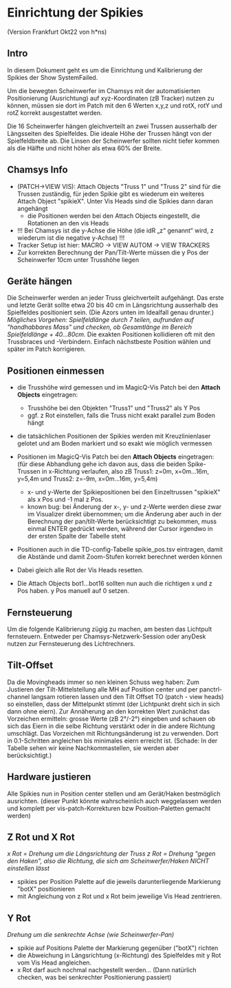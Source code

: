 # Einrichtung der Spikies

(Version Frankfurt Okt22 von h\*ns)

## Intro

In diesem Dokument geht es um die Einrichtung und Kalibrierung der Spikies der Show SystemFailed.

Um die bewegten Scheinwerfer im Chamsys mit der automatisierten Positionierung (Ausrichtung) auf xyz-Koordinaten (zB Tracker) nutzen zu können, müssen sie dort im Patch mit den 6 Werten x,y,z und rotX, rotY und rotZ korrekt ausgestattet werden.

Die 16 Scheinwerfer hängen gleichverteilt an zwei Trussen ausserhalb der Längsseiten des Spielfeldes.
Die ideale Höhe der Trussen hängt von der Spielfeldbreite ab. Die Linsen der Scheinwerfer sollten nicht tiefer kommen als die Hälfte und nicht höher als etwa 60% der Breite.

## Chamsys Info

* (PATCH->VIEW VIS): Attach Objects "Truss 1" und "Truss 2" sind für die Trussen zuständig, für jeden Spikie gibt es wiederum ein weiteres Attach Object "spikieX". Unter Vis Heads sind die Spikies dann daran angehängt
  * die Positionen werden bei den Attach Objects eingestellt, die Rotationen an den vis Heads
* !!! Bei Chamsys ist die y-Achse die Höhe (die idR „z“ genannt“ wird, z wiederum ist die negative y-Achse) !!!
* Tracker Setup ist hier: MACRO -> VIEW AUTOM -> VIEW TRACKERS
* Zur korrekten Berechnung der Pan/Tilt-Werte müssen die y Pos der Scheinwerfer 10cm unter Trusshöhe liegen

## Geräte hängen

Die Scheinwerfer werden an jeder Truss gleichverteilt aufgehängt. Das erste und letzte Gerät sollte etwa 20 bis 40 cm in Längsrichtung ausserhalb des Spielfeldes positioniert sein. (Die Azors unten im Idealfall genau drunter.)
_Mögliches Vorgehen: Spielfeldlänge durch 7 teilen, aufrunden auf "handhabbares Mass" und checken, ob Gesamtlänge im Bereich Spielfeldlänge + 40...80cm._
Die exakten Positionen kollidieren oft mit den Trussbraces und -Verbindern. Einfach nächstbeste Position wählen und später im Patch korrigieren.

## Positionen einmessen

* die Trusshöhe wird gemessen und im MagicQ-Vis Patch bei den **Attach Objects** eingetragen:
  
  * Trusshöhe bei den Objekten "Truss1" und "Truss2" als Y Pos 
  * ggf. z Rot einstellen, falls die Truss nicht exakt parallel zum Boden hängt

* die tatsächlichen Positionen der Spikies werden mit Kreuzlinienlaser gelotet und am Boden markiert und so exakt wie möglich vermessen

* Positionen im MagicQ-Vis Patch bei den **Attach Objects** eingetragen: (für diese Abhandlung gehe ich davon aus, dass die beiden Spike-Trussen in x-Richtung verlaufen, also zB Truss1: z=0m, x=0m...16m, y=5,4m und Truss2: z=-9m, x=0m...16m, y=5,4m)  
  
  * x- und y-Werte der Spikiepositionen bei den Einzeltrussen "spikieX" als x Pos und -1 mal z Pos. 
  * known bug: bei Änderung der x-, y- und z-Werte werden diese zwar im Visualizer direkt übernommen; um die Änderung aber auch in der Berechnung der pan/tilt-Werte berücksichtigt zu bekommen, muss einmal ENTER gedrückt werden, während der Cursor irgendwo in der ersten Spalte der Tabelle steht

* Positionen auch in die TD-config-Tabelle spikie_pos.tsv eintragen, damit die Abstände und damit Zoom-Stufen korrekt berechnet werden können

* Dabei gleich alle Rot der Vis Heads resetten.

* Die Attach Objects bot1...bot16 sollten nun auch die richtigen x und z Pos haben. y Pos manuell auf 0 setzen.

## Fernsteuerung

Um die folgende Kalibrierung zügig zu machen, am besten das Lichtpult fernsteuern. Entweder per Chamsys-Netzwerk-Session oder anyDesk nutzen zur Fernsteuerung des Lichtrechners.

## Tilt-Offset

Da die Movingheads immer so nen kleinen Schuss weg haben: Zum Justieren der Tilt-Mittelstellung alle MH auf Position center und per panctrl-channel langsam rotieren lassen und den Tilt Offset TO (patch - view heads) so einstellen, dass der Mittelpunkt stimmt (der Lichtpunkt dreht sich in sich dann ohne eiern).
Zur Annäherung an den korrekten Wert zunächst das Vorzeichen ermitteln: grosse Werte (zB 2°/-2°) eingeben und schauen ob sich das Eiern in die selbe Richtung verstärkt oder in die andere Richtung umschlägt. Das Vorzeichen mit Richtungsänderung ist zu verwenden.
Dort in 0.1-Schritten angleichen bis minimales eiern erreicht ist.
(Schade: In der Tabelle sehen wir keine Nachkommastellen, sie werden aber berücksichtigt.)

## Hardware justieren

Alle Spikies nun in Position center stellen und am Gerät/Haken bestmöglich ausrichten.
(dieser Punkt könnte wahrscheinlich auch weggelassen werden und komplett per vis-patch-Korrekturen bzw Position-Paletten gemacht werden)

## Z Rot und X Rot

_x Rot = Drehung um die Längsrichtung der Truss_
_z Rot = Drehung "gegen den Haken", also die Richtung, die sich am Scheinwerfer/Haken NICHT einstellen lässt_

* spikies per Position Palette auf die jeweils darunterliegende Markierung "botX" positionieren 
* mit Angleichung von z Rot und x Rot beim jeweilige Vis Head zentrieren.

## Y Rot

_Drehung um die senkrechte Achse (wie Scheinwerfer-Pan)_

* spikie auf Positions Palette der Markierung gegenüber ("botX") richten 
* die Abweichung in Längsrichtung (x-Richtung) des Spielfeldes mit y Rot vom Vis Head angleichen. 
* x Rot darf auch nochmal nachgestellt werden... (Dann natürlich checken, was bei senkrechter Positionierung passiert)
